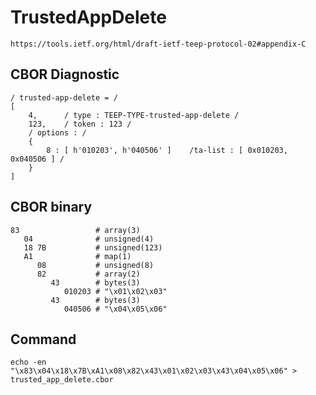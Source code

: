 <!--
 Copyright (c) 2020 SECOM CO., LTD. All Rights reserved.

 SPDX-License-Identifier: BSD-2-Clause
-->

# TrustedAppDelete
    https://tools.ietf.org/html/draft-ietf-teep-protocol-02#appendix-C

## CBOR Diagnostic
    / trusted-app-delete = /
    [
        4,      / type : TEEP-TYPE-trusted-app-delete /
        123,    / token : 123 /
        / options : /
        {
            8 : [ h'010203', h'040506' ]    /ta-list : [ 0x010203, 0x040506 ] /
        }
    ]

## CBOR binary
    83                 # array(3)
       04              # unsigned(4)
       18 7B           # unsigned(123)
       A1              # map(1)
          08           # unsigned(8)
          82           # array(2)
             43        # bytes(3)
                010203 # "\x01\x02\x03"
             43        # bytes(3)
                040506 # "\x04\x05\x06"

## Command
    echo -en "\x83\x04\x18\x7B\xA1\x08\x82\x43\x01\x02\x03\x43\x04\x05\x06" > trusted_app_delete.cbor
